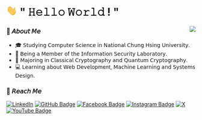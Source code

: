 # <img src="https://github.com/SatYu26/SatYu26/blob/master/Assets/Hi.gif" width="29px"> " 𝙷𝚎𝚕𝚕𝚘 𝚆𝚘𝚛𝚕𝚍 ! "

<img align="right" src="https://github-readme-stats.vercel.app/api/top-langs/?username=flries"/>

### 🌱 𝘈𝘣𝘰𝘶𝘵 𝘔𝘦
- 🎓 𝖲𝗍𝗎𝖽𝗒𝗂𝗇𝗀 𝖢𝗈𝗆𝗉𝗎𝗍𝖾𝗋 𝖲𝖼𝗂𝖾𝗇𝖼𝖾 𝗂𝗇 𝖭𝖺𝗍𝗂𝗈𝗇𝖺𝗅 𝖢𝗁𝗎𝗇𝗀 𝖧𝗌𝗂𝗇𝗀 𝖴𝗇𝗂𝗏𝖾𝗋𝗌𝗂𝗍𝗒.
- 📄 𝖡𝖾𝗂𝗇𝗀 𝖺 𝖬𝖾𝗆𝖻𝖾𝗋 𝗈𝖿 𝗍𝗁𝖾 𝖨𝗇𝖿𝗈𝗋𝗆𝖺𝗍𝗂𝗈𝗇 𝖲𝖾𝖼𝗎𝗋𝗂𝗍𝗒 𝖫𝖺𝖻𝗈𝗋𝖺𝗍𝗈𝗋𝗒.
- 🔐 𝖬𝖺𝗃𝗈𝗋𝗂𝗇𝗀 𝗂𝗇 𝖢𝗅𝖺𝗌𝗌𝗂𝖼𝖺𝗅 𝖢𝗋𝗒𝗉𝗍𝗈𝗀𝗋𝖺𝗉𝗁𝗒 𝖺𝗇𝖽 𝖰𝗎𝖺𝗇𝗍𝗎𝗆 𝖢𝗋𝗒𝗉𝗍𝗈𝗀𝗋𝖺𝗉𝗁𝗒.
- 💻 𝖫𝖾𝖺𝗋𝗇𝗂𝗇𝗀 𝖺𝖻𝗈𝗎𝗍 𝖶𝖾𝖻 𝖣𝖾𝗏𝖾𝗅opment, 𝖬𝖺𝖼𝗁𝗂𝗇𝖾 𝖫𝖾𝖺𝗋𝗇𝗂𝗇𝗀 𝖺𝗇𝖽 𝖲𝗒𝗌𝗍𝖾𝗆𝗌 𝖣𝖾𝗌𝗂𝗀𝗇.

### 🧷 𝘙𝘦𝘢𝘤𝘩 𝘔𝘦
[![LinkedIn](https://img.shields.io/badge/linkedin-%230077B5.svg?style=for-the-badge&logo=linkedin&logoColor=white)](https://www.linkedin.com/in/flries/) 
[![GitHub Badge](https://img.shields.io/badge/GitHub-181717?logo=github&logoColor=fff&style=for-the-badge)](https://github.com/flries) 
[![Facebook Badge](https://img.shields.io/badge/Facebook-0866FF?logo=facebook&logoColor=fff&style=for-the-badge)](https://www.facebook.com/flries/) 
[![Instagram Badge](https://img.shields.io/badge/Instagram-FF0069?logo=instagram&logoColor=fff&style=for-the-badge)](https://www.instagram.com/417.89) 
[![X](https://img.shields.io/badge/X-%23000000.svg?style=for-the-badge&logo=X&logoColor=white)](https://x.com/flries_)
[![YouTube Badge](https://img.shields.io/badge/YouTube-F00?logo=youtube&logoColor=fff&style=for-the-badge)](https://www.youtube.com/@flries) 
